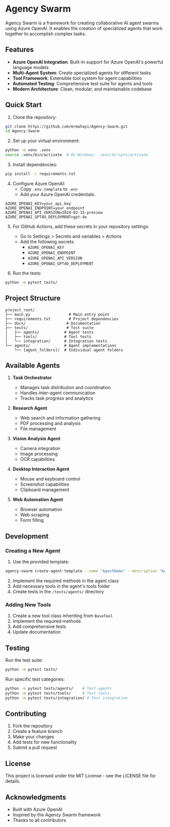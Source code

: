 # Agency Swarm

Agency Swarm is a framework for creating collaborative AI agent swarms using Azure OpenAI. It enables the creation of specialized agents that work together to accomplish complex tasks.

## Features

- **Azure OpenAI Integration**: Built-in support for Azure OpenAI's powerful language models
- **Multi-Agent System**: Create specialized agents for different tasks
- **Tool Framework**: Extensible tool system for agent capabilities
- **Automated Testing**: Comprehensive test suite for agents and tools
- **Modern Architecture**: Clean, modular, and maintainable codebase

## Quick Start

1. Clone the repository:
```bash
git clone https://github.com/mrmahayi/Agency-Swarm.git
cd Agency-Swarm
```

2. Set up your virtual environment:
```bash
python -m venv .venv
source .venv/bin/activate  # On Windows: .venv\Scripts\activate
```

3. Install dependencies:
```bash
pip install -r requirements.txt
```

4. Configure Azure OpenAI:
   - Copy `.env.template` to `.env`
   - Add your Azure OpenAI credentials:
```env
AZURE_OPENAI_KEY=your_api_key
AZURE_OPENAI_ENDPOINT=your_endpoint
AZURE_OPENAI_API_VERSION=2024-02-15-preview
AZURE_OPENAI_GPT4O_DEPLOYMENT=gpt-4o
```

5. For GitHub Actions, add these secrets in your repository settings:
   - Go to Settings > Secrets and variables > Actions
   - Add the following secrets:
     - `AZURE_OPENAI_KEY`
     - `AZURE_OPENAI_ENDPOINT`
     - `AZURE_OPENAI_API_VERSION`
     - `AZURE_OPENAI_GPT4O_DEPLOYMENT`

6. Run the tests:
```bash
python -m pytest tests/
```

## Project Structure

```
project_root/
├── main.py                 # Main entry point
├── requirements.txt        # Project dependencies
├── docs/                  # Documentation
├── tests/                 # Test suite
│   ├── agents/           # Agent tests
│   ├── tools/            # Tool tests
│   └── integration/      # Integration tests
└── agents/               # Agent implementations
    └── [agent_folders]/  # Individual agent folders
```

## Available Agents

1. **Task Orchestrator**
   - Manages task distribution and coordination
   - Handles inter-agent communication
   - Tracks task progress and analytics

2. **Research Agent**
   - Web search and information gathering
   - PDF processing and analysis
   - File management

3. **Vision Analysis Agent**
   - Camera integration
   - Image processing
   - OCR capabilities

4. **Desktop Interaction Agent**
   - Mouse and keyboard control
   - Screenshot capabilities
   - Clipboard management

5. **Web Automation Agent**
   - Browser automation
   - Web scraping
   - Form filling

## Development

### Creating a New Agent

1. Use the provided template:
```bash
agency-swarm create-agent-template --name "AgentName" --description "Agent Description"
```

2. Implement the required methods in the agent class
3. Add necessary tools in the agent's tools folder
4. Create tests in the `/tests/agents/` directory

### Adding New Tools

1. Create a new tool class inheriting from `BaseTool`
2. Implement the required methods
3. Add comprehensive tests
4. Update documentation

## Testing

Run the test suite:
```bash
python -m pytest tests/
```

Run specific test categories:
```bash
python -m pytest tests/agents/    # Test agents
python -m pytest tests/tools/     # Test tools
python -m pytest tests/integration/ # Test integration
```

## Contributing

1. Fork the repository
2. Create a feature branch
3. Make your changes
4. Add tests for new functionality
5. Submit a pull request

## License

This project is licensed under the MIT License - see the LICENSE file for details.

## Acknowledgments

- Built with Azure OpenAI
- Inspired by the Agency Swarm framework
- Thanks to all contributors 